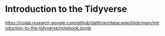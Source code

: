 # Introduction to the Tidyverse

https://colab.research.google.com/github/datttrian/datacamp/blob/main/introduction-to-the-tidyverse/notebook.ipynb
